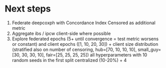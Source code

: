 # Next steps

1. Federate deepcoxph with Concordance Index Censored as additional metric
2. Aggregate ibs / ipcw client-side where possible
3. Explore federated epochs (5+ until convergence = test metric worsens or constant) and client epochs ([1, 10, 20, 30]) + client size distribution (stratified also on number of censoring, hub=[70, 10, 10, 10], small_guy=[30, 30, 30, 10], fair=[25, 25, 25, 25]) all hyperparameters with 10 random seeds in the first split centralized (10-20%) + 4

